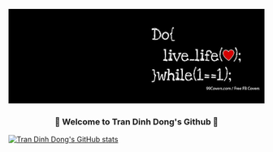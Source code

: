<p align="center"><img src="./images/bg.jpg" /></a></p>
<h3 align="center">👋 Welcome to Tran Dinh Dong's Github </a> 👋</h3> 

[![Tran Dinh Dong's GitHub stats](https://github-readme-stats.vercel.app/api?username=vanvuvuong)](https://github.com/anuraghazra/github-readme-stats)
